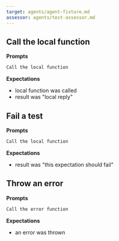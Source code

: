 ```yaml
---
target: agents/agent-fixture.md
assessor: agents/test-assessor.md
---
```


## Call the local function

**Prompts**

```md
Call the local function
```

**Expectations**

- local function was called
- result was "local reply"

## Fail a test

**Prompts**

```md
Call the local function
```

**Expectations**

- result was "this expectation should fail"

## Throw an error

**Prompts**

```md
Call the error function
```

**Expectations**

- an error was thrown
